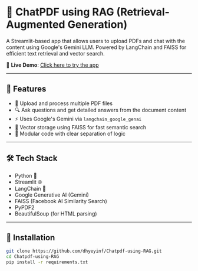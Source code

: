 # 📄 ChatPDF using RAG (Retrieval-Augmented Generation)

A Streamlit-based app that allows users to upload PDFs and chat with the content using Google's Gemini LLM. Powered by LangChain and FAISS for efficient text retrieval and vector search.

🚀 **Live Demo**: [Click here to try the app](https://chatpdf-using-rag-9pf2jebvowxw2gmpuz2l7b.streamlit.app/)

---

## 🚀 Features

- 📄 Upload and process multiple PDF files
- 🔍 Ask questions and get detailed answers from the document content
- ⚡ Uses Google's Gemini via `langchain_google_genai`
- 🧠 Vector storage using FAISS for fast semantic search
- 🧱 Modular code with clear separation of logic

---

## 🛠️ Tech Stack

- Python 🐍
- Streamlit 🌐
- LangChain 🧠
- Google Generative AI (Gemini)
- FAISS (Facebook AI Similarity Search)
- PyPDF2
- BeautifulSoup (for HTML parsing)

---

## 🧰 Installation

```bash
git clone https://github.com/dhyeyinf/Chatpdf-using-RAG.git
cd Chatpdf-using-RAG
pip install -r requirements.txt
